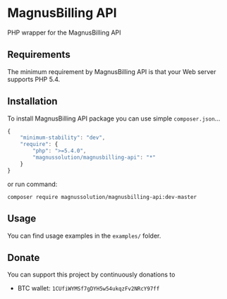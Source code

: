 # MagnusBilling API
PHP wrapper for the MagnusBilling API



Requirements
------------
The minimum requirement by MagnusBilling API is that your Web server supports PHP 5.4.

Installation
------------
To install MagnusBilling API package you can use simple `composer.json`...

```javascript
{
    "minimum-stability": "dev",
    "require": {
        "php": ">=5.4.0",
        "magnussolution/magnusbilling-api": "*"
    }
}
```

or run command:

```
composer require magnussolution/magnusbilling-api:dev-master
```

Usage
-----
You can find usage examples in the `examples/` folder.

Donate
-----
You can support this project by continuously donations to
 * BTC wallet: `1CUfiWYMSf7gDYH5w54ukqzFv2NRcY97ff`
